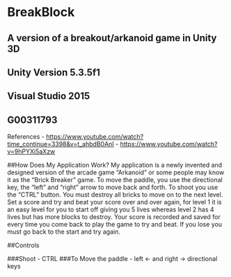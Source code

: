 # BreakBlock
## A version of a breakout/arkanoid  game in Unity 3D
## Unity Version 5.3.5f1
## Visual Studio 2015
## G00311793

References - https://www.youtube.com/watch?time_continue=3398&v=t_ahbdB0AnI
           - https://www.youtube.com/watch?v=9hPYXi5aXzw

##How Does My Application Work? 
My application is a newly invented and designed version of the arcade game “Arkanoid” or some people may know it as the “Brick Breaker” game. To move the paddle, you use the directional key, the “left” and “right” arrow to move back and forth. To shoot you use the “CTRL” button. You must destroy all bricks to move on to the next level. Set a score and try and beat your score over and over again, for level 1 it is an easy level for you to start off giving you 5 lives whereas level 2 has 4 lives but has more blocks to destroy. Your score is recorded and saved for every time you come back to play the game to try and beat. If you lose you must go back to the start and try again.


##Controls

###Shoot - CTRL
###To Move the paddle - left <- and right -> directional keys


